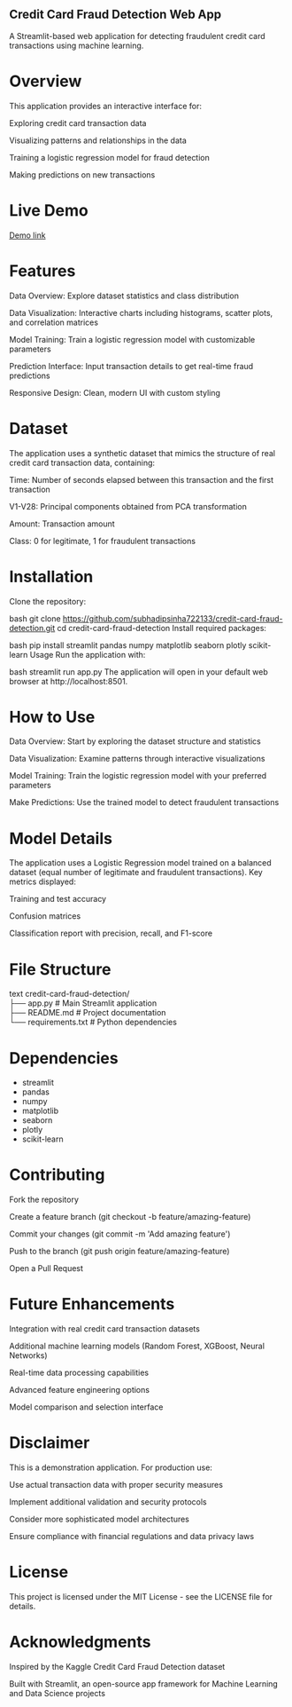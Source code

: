 ## Credit Card Fraud Detection Web App
A Streamlit-based web application for detecting fraudulent credit card transactions using machine learning.

# Overview
This application provides an interactive interface for:

Exploring credit card transaction data

Visualizing patterns and relationships in the data

Training a logistic regression model for fraud detection

Making predictions on new transactions

# Live Demo

[Demo link](https://credit-card-fraud-dection-7e4ewybpeqvk2ozhecc2ht.streamlit.app/)

# Features
Data Overview: Explore dataset statistics and class distribution

Data Visualization: Interactive charts including histograms, scatter plots, and correlation matrices

Model Training: Train a logistic regression model with customizable parameters

Prediction Interface: Input transaction details to get real-time fraud predictions

Responsive Design: Clean, modern UI with custom styling

# Dataset
The application uses a synthetic dataset that mimics the structure of real credit card transaction data, containing:

Time: Number of seconds elapsed between this transaction and the first transaction

V1-V28: Principal components obtained from PCA transformation

Amount: Transaction amount

Class: 0 for legitimate, 1 for fraudulent transactions

# Installation
Clone the repository:

bash
git clone https://github.com/subhadipsinha722133/credit-card-fraud-detection.git
cd credit-card-fraud-detection
Install required packages:

bash
pip install streamlit pandas numpy matplotlib seaborn plotly scikit-learn
Usage
Run the application with:

bash
streamlit run app.py
The application will open in your default web browser at http://localhost:8501.

# How to Use
Data Overview: Start by exploring the dataset structure and statistics

Data Visualization: Examine patterns through interactive visualizations

Model Training: Train the logistic regression model with your preferred parameters

Make Predictions: Use the trained model to detect fraudulent transactions

# Model Details
The application uses a Logistic Regression model trained on a balanced dataset (equal number of legitimate and fraudulent transactions). Key metrics displayed:

Training and test accuracy

Confusion matrices

Classification report with precision, recall, and F1-score

# File Structure
text
credit-card-fraud-detection/  <br>
├── app.py                 # Main Streamlit application  <br>
├── README.md              # Project documentation  <br>
└── requirements.txt       # Python dependencies   <br>
# Dependencies
- streamlit
- pandas
- numpy
- matplotlib
- seaborn
- plotly
- scikit-learn

# Contributing
Fork the repository

Create a feature branch (git checkout -b feature/amazing-feature)

Commit your changes (git commit -m 'Add amazing feature')

Push to the branch (git push origin feature/amazing-feature)

Open a Pull Request

# Future Enhancements
Integration with real credit card transaction datasets

Additional machine learning models (Random Forest, XGBoost, Neural Networks)

Real-time data processing capabilities

Advanced feature engineering options

Model comparison and selection interface

# Disclaimer
This is a demonstration application. For production use:

Use actual transaction data with proper security measures

Implement additional validation and security protocols

Consider more sophisticated model architectures

Ensure compliance with financial regulations and data privacy laws

# License
This project is licensed under the MIT License - see the LICENSE file for details.

# Acknowledgments
Inspired by the Kaggle Credit Card Fraud Detection dataset


Built with Streamlit, an open-source app framework for Machine Learning and Data Science projects
